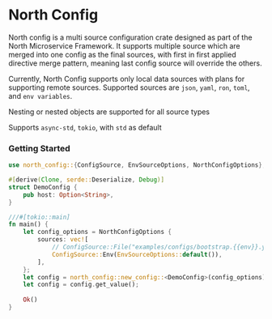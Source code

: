 # North Config
North config is a multi source configuration crate designed as part of the
North Microservice Framework. It supports multiple source which are merged into one config as the final sources,
with first in first applied directive merge pattern, meaning last config source will override
the others.

Currently, North Config supports only local data sources with plans for supporting remote sources.
Supported sources are `json`, `yaml`, `ron`, `toml`, and `env variables`.

Nesting or nested objects are supported for all source types

Supports `async-std`, `tokio`, with `std` as default

### Getting Started

```rust
use north_config::{ConfigSource, EnvSourceOptions, NorthConfigOptions};

#[derive(Clone, serde::Deserialize, Debug)]
struct DemoConfig {
    pub host: Option<String>,
}

///#[tokio::main]
fn main() {
    let config_options = NorthConfigOptions {
        sources: vec![
            // ConfigSource::File("examples/configs/bootstrap.{{env}}.yaml".to_string()),
            ConfigSource::Env(EnvSourceOptions::default()),
        ],
    };
    let config = north_config::new_config::<DemoConfig>(config_options).await;
    let config = config.get_value();
    
    Ok()
}
```